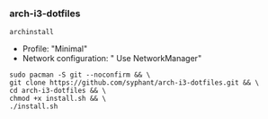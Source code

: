 ### arch-i3-dotfiles

`archinstall`
- Profile: "Minimal"
- Network configuration: " Use NetworkManager"

```
sudo pacman -S git --noconfirm && \
git clone https://github.com/syphant/arch-i3-dotfiles.git && \
cd arch-i3-dotfiles && \
chmod +x install.sh && \
./install.sh
```
